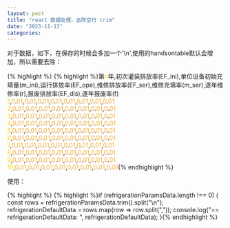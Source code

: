 ```yaml
---
layout: post
title: "react 数据处理，去除空行 trim"
date: "2023-11-13"
categories: 
---
```

<p>对于数据，如下，在保存的时候会多加一个&#39;\n&#39;,使用的handsontable默认会增加，所以需要去除：</p>

{% highlight %}
{% highlight %}第<span style="color:#ffd700">n</span>年,初次灌装排放率(EF_ini),单位设备初始充填量(m_ini),运行排放率(EF_ope),维修排放率(EF_ser),维修充填率(m_ser),逐年维修率(r),报废排放率(EF_dis),逐年报废率(f)
<span style="color:#ffd700">1</span>,<span style="color:#f5ab35">0</span>.<span style="color:#f5ab35">01</span>,<span style="color:#f5ab35">0</span>.<span style="color:#f5ab35">01</span>,<span style="color:#f5ab35">0</span>.<span style="color:#f5ab35">01</span>,<span style="color:#f5ab35">0</span>.<span style="color:#f5ab35">01</span>,<span style="color:#f5ab35">0</span>.<span style="color:#f5ab35">01</span>,<span style="color:#f5ab35">0</span>.<span style="color:#f5ab35">01</span>,<span style="color:#f5ab35">0</span>.<span style="color:#f5ab35">01</span>,<span style="color:#f5ab35">0</span>.<span style="color:#f5ab35">01</span>
<span style="color:#ffd700">2</span>,<span style="color:#f5ab35">0</span>.<span style="color:#f5ab35">01</span>,<span style="color:#f5ab35">0</span>.<span style="color:#f5ab35">01</span>,<span style="color:#f5ab35">0</span>.<span style="color:#f5ab35">01</span>,<span style="color:#f5ab35">0</span>.<span style="color:#f5ab35">01</span>,<span style="color:#f5ab35">0</span>.<span style="color:#f5ab35">01</span>,<span style="color:#f5ab35">0</span>.<span style="color:#f5ab35">01</span>,<span style="color:#f5ab35">0</span>.<span style="color:#f5ab35">01</span>,<span style="color:#f5ab35">0</span>.<span style="color:#f5ab35">01</span>
<span style="color:#ffd700">3</span>,<span style="color:#f5ab35">0</span>.<span style="color:#f5ab35">01</span>,<span style="color:#f5ab35">0</span>.<span style="color:#f5ab35">01</span>,<span style="color:#f5ab35">0</span>.<span style="color:#f5ab35">01</span>,<span style="color:#f5ab35">0</span>.<span style="color:#f5ab35">01</span>,<span style="color:#f5ab35">0</span>.<span style="color:#f5ab35">01</span>,<span style="color:#f5ab35">0</span>.<span style="color:#f5ab35">01</span>,<span style="color:#f5ab35">0</span>.<span style="color:#f5ab35">01</span>,<span style="color:#f5ab35">0</span>.<span style="color:#f5ab35">01</span>
<span style="color:#ffd700">4</span>,<span style="color:#f5ab35">0</span>.<span style="color:#f5ab35">01</span>,<span style="color:#f5ab35">0</span>.<span style="color:#f5ab35">01</span>,<span style="color:#f5ab35">0</span>.<span style="color:#f5ab35">01</span>,<span style="color:#f5ab35">0</span>.<span style="color:#f5ab35">01</span>,<span style="color:#f5ab35">0</span>.<span style="color:#f5ab35">01</span>,<span style="color:#f5ab35">0</span>.<span style="color:#f5ab35">01</span>,<span style="color:#f5ab35">0</span>.<span style="color:#f5ab35">01</span>,<span style="color:#f5ab35">0</span>.<span style="color:#f5ab35">01</span>
<span style="color:#ffd700">5</span>,<span style="color:#f5ab35">0</span>.<span style="color:#f5ab35">01</span>,<span style="color:#f5ab35">0</span>.<span style="color:#f5ab35">01</span>,<span style="color:#f5ab35">0</span>.<span style="color:#f5ab35">01</span>,<span style="color:#f5ab35">0</span>.<span style="color:#f5ab35">01</span>,<span style="color:#f5ab35">0</span>.<span style="color:#f5ab35">01</span>,<span style="color:#f5ab35">0</span>.<span style="color:#f5ab35">01</span>,<span style="color:#f5ab35">0</span>.<span style="color:#f5ab35">01</span>,<span style="color:#f5ab35">0</span>.<span style="color:#f5ab35">01</span>
<span style="color:#ffd700">6</span>,<span style="color:#f5ab35">0</span>.<span style="color:#f5ab35">01</span>,<span style="color:#f5ab35">0</span>.<span style="color:#f5ab35">01</span>,<span style="color:#f5ab35">0</span>.<span style="color:#f5ab35">01</span>,<span style="color:#f5ab35">0</span>.<span style="color:#f5ab35">01</span>,<span style="color:#f5ab35">0</span>.<span style="color:#f5ab35">01</span>,<span style="color:#f5ab35">0</span>.<span style="color:#f5ab35">01</span>,<span style="color:#f5ab35">0</span>.<span style="color:#f5ab35">01</span>,<span style="color:#f5ab35">0</span>.<span style="color:#f5ab35">01</span>
<span style="color:#ffd700">7</span>,<span style="color:#f5ab35">0</span>.<span style="color:#f5ab35">01</span>,<span style="color:#f5ab35">0</span>.<span style="color:#f5ab35">01</span>,<span style="color:#f5ab35">0</span>.<span style="color:#f5ab35">01</span>,<span style="color:#f5ab35">0</span>.<span style="color:#f5ab35">01</span>,<span style="color:#f5ab35">0</span>.<span style="color:#f5ab35">01</span>,<span style="color:#f5ab35">0</span>.<span style="color:#f5ab35">01</span>,<span style="color:#f5ab35">0</span>.<span style="color:#f5ab35">01</span>,<span style="color:#f5ab35">0</span>.<span style="color:#f5ab35">01</span>
<span style="color:#ffd700">8</span>,<span style="color:#f5ab35">0</span>.<span style="color:#f5ab35">01</span>,<span style="color:#f5ab35">0</span>.<span style="color:#f5ab35">01</span>,<span style="color:#f5ab35">0</span>.<span style="color:#f5ab35">01</span>,<span style="color:#f5ab35">0</span>.<span style="color:#f5ab35">01</span>,<span style="color:#f5ab35">0</span>.<span style="color:#f5ab35">01</span>,<span style="color:#f5ab35">0</span>.<span style="color:#f5ab35">01</span>,<span style="color:#f5ab35">0</span>.<span style="color:#f5ab35">01</span>,<span style="color:#f5ab35">0</span>.<span style="color:#f5ab35">01</span>
<span style="color:#ffd700">9</span>,<span style="color:#f5ab35">0</span>.<span style="color:#f5ab35">01</span>,<span style="color:#f5ab35">0</span>.<span style="color:#f5ab35">01</span>,<span style="color:#f5ab35">0</span>.<span style="color:#f5ab35">01</span>,<span style="color:#f5ab35">0</span>.<span style="color:#f5ab35">01</span>,<span style="color:#f5ab35">0</span>.<span style="color:#f5ab35">01</span>,<span style="color:#f5ab35">0</span>.<span style="color:#f5ab35">01</span>,<span style="color:#f5ab35">0</span>.<span style="color:#f5ab35">01</span>,<span style="color:#f5ab35">0</span>.<span style="color:#f5ab35">01</span>
<span style="color:#ffd700">10</span>,<span style="color:#f5ab35">0</span>.<span style="color:#f5ab35">01</span>,<span style="color:#f5ab35">0</span>.<span style="color:#f5ab35">01</span>,<span style="color:#f5ab35">0</span>.<span style="color:#f5ab35">01</span>,<span style="color:#f5ab35">0</span>.<span style="color:#f5ab35">01</span>,<span style="color:#f5ab35">0</span>.<span style="color:#f5ab35">01</span>,<span style="color:#f5ab35">0</span>.<span style="color:#f5ab35">01</span>,<span style="color:#f5ab35">0</span>.<span style="color:#f5ab35">01</span>,<span style="color:#f5ab35">0</span>.<span style="color:#f5ab35">01</span>{% endhighlight %}

<p>使用：</p>

{% highlight %}
{% highlight %}if (refrigerationParamsData.length !== 0) {
  const rows = refrigerationParamsData.trim().split(&quot;\n&quot;);
  refrigerationDefaultData = rows.map(row =&gt; row.split(&quot;,&quot;));
  console.log(&quot;== refrigerationDefaultData: &quot;, refrigerationDefaultData);
}{% endhighlight %}


